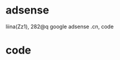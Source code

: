 # adsense
liina(Zz1), 282@q google adsense .cn, code

# code
<script async src="//pagead2.googlesyndication.com/pagead/js/adsbygoogle.js"></script>
<script>
  (adsbygoogle = window.adsbygoogle || []).push({
    google_ad_client: "ca-pub-3826640377705269",
    enable_page_level_ads: true
  });
</script>
